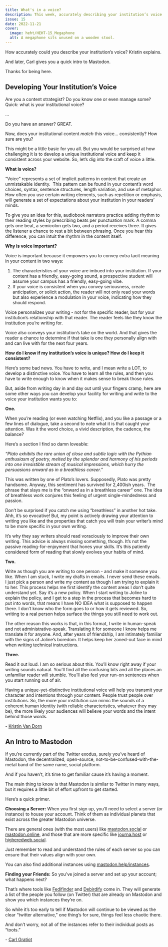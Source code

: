 ```yaml
---
title: What's in a voice?
description: This week, accurately describing your institution’s voice.
issue: 15
date: 2022-11-21
cover:
  image: heht/HEHT-15_Megaphone
  alt: A megaphone sits unused on a wooden stool.
---
```


How accurately could you describe your institution’s voice? Kristin explains.

And later, Carl gives you a quick intro to Mastodon.

Thanks for being here.

Developing Your Institution’s Voice
-----------------------------------

Are you a content strategist? Do you know one or even manage some?  Quick: what is your institutional voice?

…

Do you have an answer? GREAT.

Now, does your institutional content _match_ this voice… consistently? How sure are you?  

This might be a little basic for you all. But you would be surprised at how challenging it is to develop a unique institutional voice and keep it consistent across your website. So, let’s dig into the craft of voice a little.

**What is voice?**

“Voice” represents a set of implicit patterns in content that create an unmistakable identity.  This pattern can be found in your content’s word choices, syntax, sentence structures, length variation, and use of metaphor. How often you use certain writing elements, such as repetition or emphasis, will generate a set of expectations about your institution in your readers’ minds.

To give you an idea for this, audiobook narrators practice adding rhythm to their reading styles by prescribing beats per punctuation mark. A comma gets one beat, a semicolon gets two, and a period receives three. It gives the listener a chance to rest a bit between phrasing. Once you hear this difference, you can intuit the rhythm in the content itself.

**Why is voice important?**

Voice is important because it empowers you to convey extra tacit meaning in your content in two ways:

1. The characteristics of your voice are imbued into your institution. If your content has a friendly, easy-going sound, a prospective student will assume your campus has a friendly, easy-going vibe.
2. If your voice is consistent when you convey seriousness, create anticipation, or solicit action, the reader will not only read your words but also experience a modulation in your voice, indicating how they should respond.  

Voice personalizes your writing - not for the specific reader, but for your institution’s relationship with that reader. The reader feels like they know the institution you’re writing for.

Voice also conveys your institution’s take on the world. And that gives the reader a chance to determine if that take is one they personally align with and can live with for the next four years.

**How do I know if my institution’s voice is unique? How do I keep it consistent?**

Here’s some bad news. You have to write, and I mean write a LOT, to develop a distinctive voice. You have to learn all the rules, and then you have to write enough to know when it makes sense to break those rules.

But, aside from writing day in and day out until your fingers cramp, here are some other ways you can develop your facility for writing and write to the voice your institution wants you to:

**One.**

When you’re reading (or even watching Netflix), and you like a passage or a few lines of dialogue, take a second to note what it is that caught your attention. Was it the word choice, a vivid description, the cadence, the balance?

Here’s a section I find so damn loveable:

_“Plato exhibits the rare union of close and subtle logic with the Pythian enthusiasm of poetry, melted by the splendor and harmony of his periods into one irresistible stream of musical impressions, which hurry the persuasions onward as in a breathless career.”_

This was written by one of Plato’s lovers. Supposedly, Plato was pretty handsome. Anyway, this sentiment has survived for 2,400ish years.  The phrase that slays me is the “onward as in a breathless career” one. The idea of breathless work conjures this feeling of urgent single-mindedness and passion.  

Don’t be surprised if you catch me using “breathless” in another hot take. Ahh, it’s so evocative! But, my point is actively drawing your attention to writing you like and the properties that catch you will train your writer’s mind to be more specific in your own writing.

It’s why they say writers should read voraciously to improve their own writing. This advice is always missing something, though. It’s not the passive reading-for-enjoyment that hones your skills. It’s this patiently considered form of reading that slowly evolves your habits of mind.

**Two.**

Write as though you are writing to one person - and make it someone you like. When I am stuck, I write my drafts in emails. I never send these emails. I just pick a person and write my content as though I am trying to explain it to her. This process helps me first identify the content areas I don’t quite understand yet. Say it’s a new policy. When I start writing to Joline to explain the policy, and I get to a step in the process that becomes hard to put into words, that means I have NO IDEA what is supposed to happen there. I don’t know who the form goes to or how it gets reviewed. So, writing to a real person helps surface the things you still need to work out.

The other reason this works is that, in this format, I write in human-speak and not administrative-speak. Translating it for someone I know helps me translate it for anyone. And, after years of friendship, I am intimately familiar with the signs of Joline’s boredom. It helps keep her zoned-out face in mind when writing technical instructions.

**Three.**

Read it out loud. I am so serious about this. You’ll know right away if your writing sounds natural. You’ll find all the confusing bits and all the places an unfamiliar reader will stumble. You’ll also feel your run-on sentences when you start running out of air.

Having a unique-yet-distinctive institutional voice will help you transmit your character and intentions through your content. People trust people over institutions. So, the more your institution can mimic the sounds of a coherent human identity (with reliable characteristics, whatever they may be), the more likely your audiences will believe your words and the intent behind those words.

\- [Kristin Van Dorn](https://twitter.com/yossariansghost?utm_campaign=Higher%20Ed%20Hot%20Takes&utm_medium=email&utm_source=Revue%20newsletter)

An Intro to Mastodon
--------------------

If you’re currently part of the Twitter exodus, surely you’ve heard of Mastodon, the decentralized, open-source, not-to-be-confused-with-the-metal band of the same name, social platform.

And if you haven’t, it’s time to get familiar cause it’s having a moment.

The main thing to know is that Mastodon is similar to Twitter in many ways, but it requires a little bit of effort upfront to get started.

Here’s a quick primer.

**Choosing a Server:** When you first sign up, you’ll need to select a server (or instance) to house your account. Think of them as individual planets that exist across the greater Mastodon universe.

There are general ones (with the most users) like [mastodon.social](https://mastodon.social/?utm_campaign=Higher%20Ed%20Hot%20Takes&utm_medium=email&utm_source=Revue%20newsletter) or [mastodon.online](https://mastodon.online/?utm_campaign=Higher%20Ed%20Hot%20Takes&utm_medium=email&utm_source=Revue%20newsletter), and those that are more specific like [journa.host](https://journa.host/?utm_campaign=Higher%20Ed%20Hot%20Takes&utm_medium=email&utm_source=Revue%20newsletter) or [higheredweb.social](https://higheredweb.social/?utm_campaign=Higher%20Ed%20Hot%20Takes&utm_medium=email&utm_source=Revue%20newsletter).

Just remember to read and understand the rules of each server so you can ensure that their values align with your own.

You can also find additional instances using [mastodon.help/instances](https://mastodon.help/instances?utm_campaign=Higher%20Ed%20Hot%20Takes&utm_medium=email&utm_source=Revue%20newsletter).

**Finding your Friends:** So you’ve joined a server and set up your account; what happens next?

That’s where tools like [Fedifinder](https://fedifinder.glitch.me/?utm_campaign=Higher%20Ed%20Hot%20Takes&utm_medium=email&utm_source=Revue%20newsletter) and [Debirdify](https://debirdify.pruvisto.org/?utm_campaign=Higher%20Ed%20Hot%20Takes&utm_medium=email&utm_source=Revue%20newsletter) come in. They will generate a list of the people you follow (on Twitter) that are already on Mastodon and show you which instances they’re on.

So while it’s too early to tell if Mastodon will continue to be viewed as the clear “twitter alternative,” one thing’s for sure, things feel less chaotic there.

And don’t worry, not all of the instances refer to their individual posts as “toots.”

\- [Carl Gratiot](https://twitter.com/CarlGratiot?utm_campaign=Higher%20Ed%20Hot%20Takes&utm_medium=email&utm_source=Revue%20newsletter)
